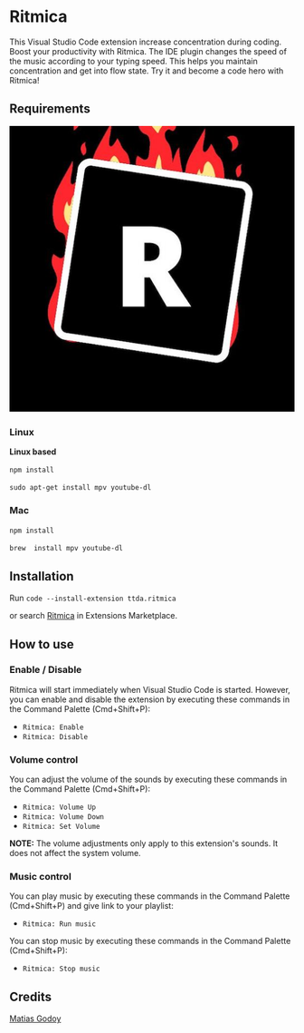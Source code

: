 # Ritmica

This Visual Studio Code extension increase concentration during coding. Boost your productivity with Ritmica. The IDE plugin changes the speed of the music according to your typing speed. This helps you maintain concentration and get into flow state. Try it and become a code hero with Ritmica!

## Requirements

![Ritmica icon](icon.png)

### Linux

**Linux based**

```npm install ```

```sudo apt-get install mpv youtube-dl```

### Mac

```npm install ```

```brew  install mpv youtube-dl```

## Installation

Run `code --install-extension ttda.ritmica`

or search [Ritmica](https://marketplace.visualstudio.com/items?itemName=ttda.ritmica) in Extensions Marketplace.

## How to use

### Enable / Disable

Ritmica will start immediately when Visual Studio Code is started. However, you can enable and disable the extension by executing these commands in the Command Palette (Cmd+Shift+P):

- `Ritmica: Enable`
- `Ritmica: Disable`

### Volume control

You can adjust the volume of the sounds by executing these commands in the Command Palette (Cmd+Shift+P):

- `Ritmica: Volume Up`
- `Ritmica: Volume Down`
- `Ritmica: Set Volume`

**NOTE:** The volume adjustments only apply to this extension's sounds. It does not affect the system volume.

### Music control

You can play music by executing these commands in the Command Palette (Cmd+Shift+P) and give link to your playlist:

- `Ritmica: Run music`

You can stop music by executing these commands in the Command Palette (Cmd+Shift+P):

- `Ritmica: Stop music`

## Credits

[Matias Godoy](https://github.com/mattogodoy)
